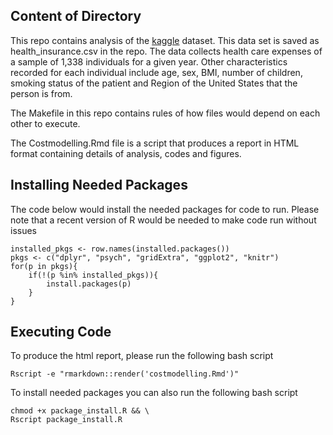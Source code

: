 ## Content of Directory
This repo contains analysis of the [kaggle](https://www.kaggle.com/raghupalem/insurance-charges) dataset. This data set is saved as health_insurance.csv in the repo.  The data collects health care expenses of a sample of 1,338 individuals for a given year. Other characteristics recorded for each individual include age, sex, BMI, number of children, smoking status of the patient and Region of the United States that the person is from. 

The Makefile in this repo contains rules of how files would depend on each other to execute. 

The Costmodelling.Rmd file is a script that produces a report in HTML format containing details of analysis, codes and figures.

## Installing Needed Packages
The code below would install the needed packages for code to run. Please note that a recent version of R would be needed to make code run without issues

```
installed_pkgs <- row.names(installed.packages())
pkgs <- c("dplyr", "psych", "gridExtra", "ggplot2", "knitr")
for(p in pkgs){
	if(!(p %in% installed_pkgs)){
		install.packages(p)
	}
}

```

## Executing Code
To produce the html report, please run the following bash script

```
Rscript -e "rmarkdown::render('costmodelling.Rmd')"
```

To install needed packages you can also run the following bash script

```
chmod +x package_install.R && \
Rscript package_install.R
```
